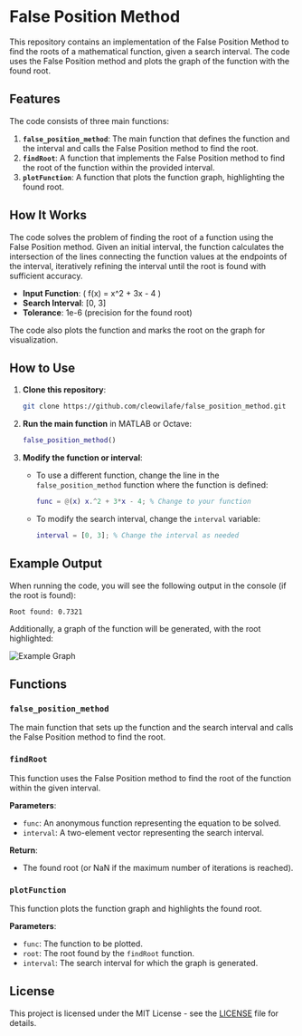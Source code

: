 # False Position Method

This repository contains an implementation of the False Position Method to find the roots of a mathematical function, given a search interval. The code uses the False Position method and plots the graph of the function with the found root.

## Features

The code consists of three main functions:

1. **`false_position_method`**: The main function that defines the function and the interval and calls the False Position method to find the root.
2. **`findRoot`**: A function that implements the False Position method to find the root of the function within the provided interval.
3. **`plotFunction`**: A function that plots the function graph, highlighting the found root.

## How It Works

The code solves the problem of finding the root of a function using the False Position method. Given an initial interval, the function calculates the intersection of the lines connecting the function values at the endpoints of the interval, iteratively refining the interval until the root is found with sufficient accuracy.

- **Input Function**: \( f(x) = x^2 + 3x - 4 \)
- **Search Interval**: [0, 3]
- **Tolerance**: 1e-6 (precision for the found root)

The code also plots the function and marks the root on the graph for visualization.

## How to Use

1. **Clone this repository**:

   ```bash
   git clone https://github.com/cleowilafe/false_position_method.git
   ```

2. **Run the main function** in MATLAB or Octave:
   
   ```matlab
   false_position_method()
   ```

3. **Modify the function or interval**:
   - To use a different function, change the line in the `false_position_method` function where the function is defined:
   
     ```matlab
     func = @(x) x.^2 + 3*x - 4; % Change to your function
     ```
   
   - To modify the search interval, change the `interval` variable:
   
     ```matlab
     interval = [0, 3]; % Change the interval as needed
     ```

## Example Output

When running the code, you will see the following output in the console (if the root is found):

```
Root found: 0.7321
```

Additionally, a graph of the function will be generated, with the root highlighted:

![Example Graph](graph.png)

## Functions

### `false_position_method`

The main function that sets up the function and the search interval and calls the False Position method to find the root.

### `findRoot`

This function uses the False Position method to find the root of the function within the given interval.

**Parameters**:
- `func`: An anonymous function representing the equation to be solved.
- `interval`: A two-element vector representing the search interval.

**Return**:
- The found root (or NaN if the maximum number of iterations is reached).

### `plotFunction`

This function plots the function graph and highlights the found root.

**Parameters**:
- `func`: The function to be plotted.
- `root`: The root found by the `findRoot` function.
- `interval`: The search interval for which the graph is generated.

## License

This project is licensed under the MIT License - see the [LICENSE](LICENSE) file for details.
